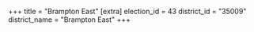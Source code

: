 +++
title = "Brampton East"
[extra]
election_id = 43
district_id = "35009"
district_name = "Brampton East"
+++
